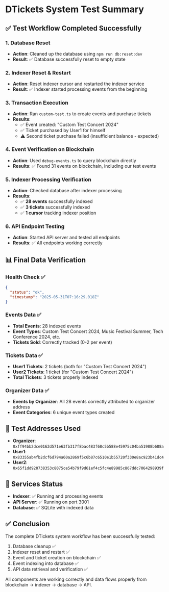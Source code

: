 # DTickets System Test Summary

## ✅ Test Workflow Completed Successfully

### 1. Database Reset

- **Action**: Cleaned up the database using `npm run db:reset:dev`
- **Result**: ✅ Database successfully reset to empty state

### 2. Indexer Reset & Restart

- **Action**: Reset indexer cursor and restarted the indexer service
- **Result**: ✅ Indexer started processing events from the beginning

### 3. Transaction Execution

- **Action**: Ran `custom-test.ts` to create events and purchase tickets
- **Results**:
  - ✅ Event created: "Custom Test Concert 2024"
  - ✅ Ticket purchased by User1 for himself
  - ⚠️ Second ticket purchase failed (insufficient balance - expected)

### 4. Event Verification on Blockchain

- **Action**: Used `debug-events.ts` to query blockchain directly
- **Results**: ✅ Found 31 events on blockchain, including our test events

### 5. Indexer Processing Verification

- **Action**: Checked database after indexer processing
- **Results**:
  - ✅ **28 events** successfully indexed
  - ✅ **3 tickets** successfully indexed
  - ✅ **1 cursor** tracking indexer position

### 6. API Endpoint Testing

- **Action**: Started API server and tested all endpoints
- **Results**: ✅ All endpoints working correctly

## 📊 Final Data Verification

### Health Check ✅

```json
{
  "status": "ok",
  "timestamp": "2025-05-31T07:16:29.018Z"
}
```

### Events Data ✅

- **Total Events**: 28 indexed events
- **Event Types**: Custom Test Concert 2024, Music Festival Summer, Tech Conference 2024, etc.
- **Tickets Sold**: Correctly tracked (0-2 per event)

### Tickets Data ✅

- **User1 Tickets**: 2 tickets (both for "Custom Test Concert 2024")
- **User2 Tickets**: 1 ticket (for "Custom Test Concert 2024")
- **Total Tickets**: 3 tickets properly indexed

### Organizer Data ✅

- **Events by Organizer**: All 28 events correctly attributed to organizer address
- **Event Categories**: 6 unique event types created

## 🎯 Test Addresses Used

- **Organizer**: `0xff94bb2dce0162d571e63fb317f8bac483f68c5b588e45975c04ba51988b688a`
- **User1**: `0x83355ab4fb2dcf6d794a60a2869f5c6b87c6510e1b55720f330e8ac923b41dc4`
- **User2**: `0x65f1dd920738353c8075ce54b79f9d61ef4c5fc4e89985c867ddc7064298939f`

## 🔧 Services Status

- **Indexer**: ✅ Running and processing events
- **API Server**: ✅ Running on port 3001
- **Database**: ✅ SQLite with indexed data

## ✅ Conclusion

The complete DTickets system workflow has been successfully tested:

1. Database cleanup ✅
2. Indexer reset and restart ✅
3. Event and ticket creation on blockchain ✅
4. Event indexing into database ✅
5. API data retrieval and verification ✅

All components are working correctly and data flows properly from blockchain → indexer → database → API.
